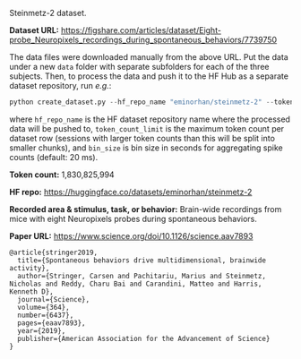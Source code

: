 Steinmetz-2 dataset. 

**Dataset URL:** https://figshare.com/articles/dataset/Eight-probe_Neuropixels_recordings_during_spontaneous_behaviors/7739750

The data files were downloaded manually from the above URL. Put the data under a new `data` folder with separate subfolders for each of the three subjects. Then, to process the data and push it to the HF Hub as a separate dataset repository, run *e.g.*:
```python
python create_dataset.py --hf_repo_name "eminorhan/steinmetz-2" --token_count_limit 10_000_000 --bin_size 0.02
```
where `hf_repo_name` is the HF dataset repository name where the processed data will be pushed to, `token_count_limit` is the maximum token count per dataset row (sessions with larger token counts than this will be split into smaller chunks), and `bin_size` is bin size in seconds for aggregating spike counts (default: 20 ms).

**Token count:** 1,830,825,994

**HF repo:** https://huggingface.co/datasets/eminorhan/steinmetz-2

**Recorded area & stimulus, task, or behavior:** Brain-wide recordings from mice with eight Neuropixels probes during spontaneous behaviors.

**Paper URL:** https://www.science.org/doi/10.1126/science.aav7893

```
@article{stringer2019,
  title={Spontaneous behaviors drive multidimensional, brainwide activity},
  author={Stringer, Carsen and Pachitariu, Marius and Steinmetz, Nicholas and Reddy, Charu Bai and Carandini, Matteo and Harris, Kenneth D},
  journal={Science},
  volume={364},
  number={6437},
  pages={eaav7893},
  year={2019},
  publisher={American Association for the Advancement of Science}
}
```